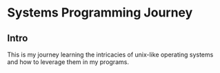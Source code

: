 # Systems Programming Journey

## Intro
This is my journey learning the intricacies of unix-like operating systems and how to leverage them in my programs.